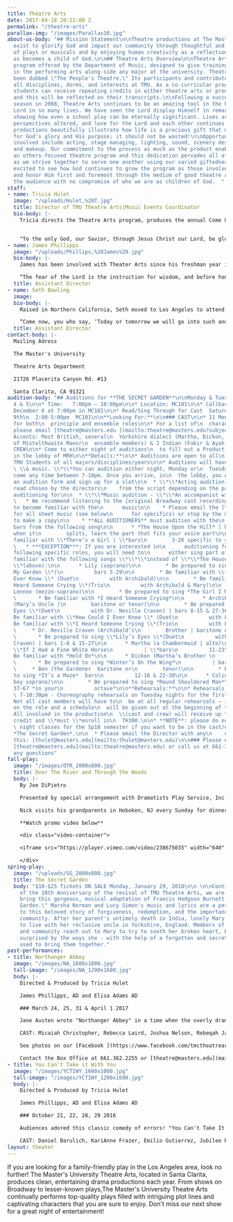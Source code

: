 ```yaml
---
title: Theatre Arts
date: 2017-04-18 20:21:00 Z
permalink: "/theatre-arts"
parallax-img: "/images/Parallax10.jpg"
about-us-body: "## Mission Statement\n\nTheatre productions at The Master's University
  exist to glorify God and impact our community through thoughtful and excellent presentation
  of plays or musicals and by enjoying human creativity as a reflection of The Creator
  as becomes a child of God.\n\n## Theatre Arts Overview\n\nTheatre Arts is a co-curricular
  program offered by the Department of Music, designed to give training and expression
  in the performing arts along-side any major at the university. Theatre Arts has
  been dubbed \"The People's Theatre.\" Its participants and contributors span across
  all disciplines, dorms, and interests at TMU. As a co-curricular program, any participating
  students can receive repeating credits in either theatre arts or production techniques
  and this will be reflected on their transcripts.\n\nFollowing a successful opening
  season in 2008, Theatre Arts continues to be an amazing tool in the hands of the
  Lord in so many lives. We have seen the Lord display Himself in remarkable ways,
  showing how even a school play can be eternally significant. Lives are being changed,
  perspectives altered, and love for the Lord and each other continues to grow. Our
  productions beautifully illustrate how life is a precious gift that must be used
  for God's glory and His purpose; it should not be wasted!\n\nOpportunities to be
  involved include acting, stage managing, lighting, sound, scenery design, costuming,
  and makeup. Our commitment to the process as much as the product enables us to have
  an others-focused theatre program and this dedication pervades all of these areas
  as we strive together to serve one another using our varied giftedness.\n\nWe are
  excited to see how God continues to grow the program as those involved seek to serve
  and honor Him first and foremost through the medium of good theatre as a gift to
  the audience with no compromise of who we are as children of God.  "
staff:
- name: Tricia Hulet
  image: "/uploads/Hulet,%20T.jpg"
  title: Director of TMU Theatre Arts|Music Events Coordinator
  bio-body: |-
    Tricia directs the Theatre Arts program, produces the annual Come ChristmasSing concerts series, and manages all concerts, recitals, and events through the Music Department. She is a graduate of The Master's College (MA Biblical Counseling; BA Biblical Counseling/minor in Music), where she studied voice and was extensively involved in musical theatre. She has held leading roles in several major productions including Hodel in "Fiddler on the Roof", and Marry Lennox in the musical version of "The Secret Garden". Tricia values the performing arts as a means to reflect the Creator and as a way to serve and impact the kingdom of God. She first began directing theatre in 2004 for a Christian high school; she was then brought on in 2007 to revive Theatre Arts as a part of the Music Department. Tricia has seen theatre arts function as a refining tool in many lives - shaping and sharpening hearts to live in light of the Gospel we have been graciously saved by - and used to build another example of biblical community that is a bright light to the watching world. Helping students round out their biblical worldview in the area of performing arts is a joy and blessing. Tricia and her husband, Dave - the Associate Dean of Students here at TMU, met here as students and are blessed to continue work at The Master's University together and be members of Grace Community Church.


    "To the only God, our Savior, through Jesus Christ our Lord, be glory, majesty, dominion, and authority, before all time and now and forever. Amen." Jude 25
- name: James Phillipps
  image: "/uploads/Phillips,%20James%20.jpg"
  bio-body: |-
    James has been involved with Theater Arts since his freshman year in 2007. As a student at Master's, he participated in every show the revived department put on, beginning with the role of Merriman in "The Importance of Being Earnest" in 2007 and culminating with the lead role of Nick Cristano in "Over the River and Through the Woods" in 2011. During his time as a college student, James saw the Lord use theater in an incredible way to shape him as a Christian. He is grateful to be able to give back to the current students some of what he learned through TMU Theater. James currently serves as the Student Accounts Manager for the University and Seminary. He constantly tells people he has the privilege of working his dream job, and he hopes to continue serving in both Accounting and Theater for as long as the Lord lets him.

    “The fear of the Lord is the instruction for wisdom, and before honor comes humility” – Proverbs 15:33
  title: Assistant Director
- name: Seth Bowling
  image: 
  bio-body: |-
    Raised in Northern California, Seth moved to Los Angeles to attend The Master’s University and pursue a career in the film industry. Graduating with a degree Communications, Seth has performed in two productions with TMU Theatre Arts while a student - having had the opportunity to play Nick Cristano in the Fall 2017 revival production of “Over the River and Through the Woods,” and Henry Tilney in “Northanger Abbey.” Due to his desire to work professionally in the industry, Seth is grateful to get to be a part of this Christ-centered program as he knows it is a rare opportunity in the performing arts. Theater at TMU has pushed him on and off of the stage as an actor and as a whole person being made more into the image of Christ. Now as an Assistant Director, he is excited for the opportunity to give back to the current students what he has learned through this program, as well as what he has learned and is continuing to learn in his time working in the film industry. He is excited to work in this capacity alongside the cast, crew, and fellow directors to display God’s glory on and off the stage.

    “Come now, you who say, ‘Today or tomorrow we will go into such and such a town and spend a year there and trade and make a profit’ – yet you do not know what tomorrow will bring. What is your life? For you are a mist that appears for a little time and then vanishes. Instead you ought to say, “If the Lord wills, we will live and do this or that.’” James 4:13-15
  title: Assistant Director
contact-body: |-
  Mailing Adress

  The Master's University

  Theatre Arts Department

  21726 Placerita Canyon Rd. #13

  Santa Clarita, CA 91321
audition-body: "## Auditions for **THE SECRET GARDEN**\n\nMonday & Tuesday, December
  4 & 5\n\n* Time:   7:00pm – 10:00pm\n\n* Location: MC101\n\n* Callbacks  Wednesday,
  December 6 at 7:00pm in MC101\n\n* Read/Sing Through for Cast  Saturday December
  9th\n  2:00-5:00pm  MC101\n\n**Looking For:**\n\n### CAST\n\n* 11 Men and 12 Women
  for both\n  principle and ensemble roles\n\n* For a list of\n  characters/descriptions,
  please email [theatre@masters.edu ](mailto:theatre@masters.edu?subject=Secret%20Garden%20Auditions)\n\n*
  Accents: Most British, several\n  Yorkshire dialect (Martha, Dickon, Ben and rest
  of Mistelthwaite Manor\n  ensemble members) & 2 Indian (Fakir & Ayah),\n\n### PRODUCTION
  CREW\n\n* Come to either night of auditions\n  to fill out a Production Crew Application
  in the lobby of MRH\n\n**Details:**\n\n* Auditions are open to all\n  traditional
  TMU Students of all majors/disciplines/years\n\n* Auditions will have 2\n  parts: \\*\\*acting\n
  \ \\& music. \\*\\*You can audition either night, Monday or\n  Tuesday and you can
  come any time between 7-10pm. Once you arrive, in\n  the lobby, you will fill out
  an audition form and sign up for a slot\n\n  * \\*\\*Acting audition - \\*\\*cold
  read chosen by the directors\n    from the script depending on the part you are
  auditioning for\n\n  * \\*\\*Music audition - \\*\\*An accompanist will be provided\n\n
  \   * We recommend listening to the [original Broadway cast recording](https://www.google.com/search?rlz=1C1GGRV_enUS748US749&q=1991\\+Original\\+Broadway\\+Cast&stick=H4sIAAAAAAAAAOPgE-LSz9U3MMwrKTROUuLVT9c3NEyqLI83zy7K1RLLTrbSzy0tzkzWT8xJKs21SiwqySwuAQBeLum0NQAAAA&sa=X&ved=0ahUKEwj39YOx5MbXAhUB3mMKHdMFCX4QmxMI0gEoATAM&biw=1920&bih=959)
  to become familiar with the\n      music\n\n    * Please email the [theatre office](mailto:theatre@masters.edu?subject=Secret%20Garden%20Audition%20Music)
  for all sheet music (see below\n      for specifics) or stop by the music office
  to make a copy\n\n    * **ALL AUDITIONERS** must audition with the\n      designated
  bars from the following song\n\n      * *The House Upon the Hill* | bars 36-62 |
  when it\n        splits, learn the part that fits your voice part\n\n      * Be
  familiar with \\*There’s a Girl | \\*bars\n        3-26 specific to your voice part\n\n
  \   * ***EXCEPTION***: If you are interested in\n      auditioning for any of the
  following specific roles, you will need to\n      either sing part of and/or be
  familiar with the following songs \\*\\*\\*instead of \\*\\*The House Upon the Hill
  \\*(above):\n\n      * Lily (soprano)\n\n        * Be prepared to sing \\*Come to
  My Garden \\*|\n          bars 5-29\n\n        * Be familiar with \\*How Could I
  Ever Know \\* (Duet\n          with Archibald)\n\n        * Be familiar with \\*I
  Heard Someone Crying \\*(Trio\n          with Archibald & Mary)\n\n      * Mary
  Lennox (mezzo-soprano)\n\n        * Be prepared to sing *The Girl I Mean to Be*\n\n
  \       * Be familiar with *I Heard Someone Crying*\n\n      * Archibald Craven
  (Mary’s Uncle |\n        baritone or tenor)\n\n        * Be prepared to sing \\*Lily’s
  Eyes \\*(Duet\n          with Dr. Neville Craven) | bars 8-15 & 27-36\n\n        *
  Be familiar with \\*How Could I Ever Know \\* (Duet\n          with Lily)\n\n        *
  Be familiar with \\*I Heard Someone Crying \\*(Trio\n          with Lily & Mary)\n\n
  \     * Dr. Neville Craven (Archibald’s\n        Brother | baritone or bass)\n\n
  \       * Be prepared to sing \\*Lily’s Eyes \\*(Duet\n          with Archibald
  Craven) | bars 1-8 & 15-27\n\n      * Martha (a Chambermaid | alto)\n\n        *
  \\*If I Had a Fine White Horse\n          | \\*bars\n          11-23\n\n        *
  Be familiar with *Hold On*\n\n      * Dickon (Martha’s Brother \n        tenor)\n\n
  \       * Be prepared to sing *Winter’s On the Wing*\n          | bars 5-17\n\n
  \     * Ben (the Gardener  baritone or\n        tenor)\n\n        * Be prepared
  to sing *It’s a Maze*  bars\n          12-16 & 22-30\n\n      * Colin (tenor or
  boy soprano)\n\n        * Be prepared to sing *Round Shouldered Man*\n          bars
  37-67 *in your\n          octave*\n\n**Rehearsals:**\n\n* Rehearsals: Mon & Wed\n
  \ 7-10:30pm - Choreography rehearsals on Tuesday nights for the first few\n  weeks.\n\n*
  Not all cast members will have to\n  be at all regular rehearsals – it will depend
  on the role and a schedule\n  will be given out at the beginning of the semester.\n\n*
  All involved in the production\n  \\(cast and crew) will receive up to 1 unit of
  credit and \\*must \\*enroll in\n  TH300.\n\n* **NOTE**: please do not plan on weekly\n
  \ night classes for the Sp18 semester if you want to be in the cast/ensemble\n  of
  *The Secret Garden*.\n\n  * Please email the Director with any\n    questions about
  this: [thulet@masters.edu](mailto:thulet@masters.edu)\n\n### Please email us at
  [theatre@masters.edu](mailto:theatre@masters.edu) or call us at 661-362-2255 with
  any questions"
fall-play:
  image: "/images/OTR_2000x800.jpg"
  title: Over The River and Through the Woods
  body: |-
    By Joe DiPietro

    Presented by special arrangement with Dramatists Play Service, Inc. New York

    Nick visits his grandparents in Hoboken, NJ every Sunday for dinner. But what lengths will his grandparents go to keep him from moving to Seattle? As they plan blind dates and tempt him with never-ending, mouthwatering meals, Nick has to evaluate what is important in life and learn to count the cost of his decisions. This show promises gut-wrenching laughter and a story that pulls on your heartstrings and causes you to consider, along with Nick, what matters most in life.

    **Watch promo video below**

    <div class="video-container">

    <iframe src="https://player.vimeo.com/video/238675035" width="640" height="360" frameborder="0" webkitallowfullscreen mozallowfullscreen allowfullscreen></iframe>

    </div>
spring-play:
  image: "/uploads/SG_2000x800.jpg"
  title: The Secret Garden
  body: "$10-$25 Tickets ON SALE Monday, January 29, 2018\n\n \n\nContinuing our celebration
    of the 10th Anniversary of the revival of TMU Theatre Arts, we are delighted to
    bring this gorgeous, musical adaptation of Francis Hodgson Burnett's \"The Secret
    Garden.\" Marsha Norman and Lucy Simon's music and lyrics are a perfect addition
    to this beloved story of forgiveness, redemption, and the importance of love and
    community. After her parent's untimely death in India, lonely Mary Lennox is sent
    to live with her reclusive uncle in Yorkshire, England. Members of the household
    and community reach out to Mary to try to sooth her broken heart, but they are
    surprised by the ways she - with the help of a forgotten and secret garden - is
    used to bring them together."
past-performances:
- title: Northanger Abbey
  image: "/images/NA_1600x1000.jpg"
  tall-image: "/images/NA_1200x1600.jpg"
  body: |-
    Directed & Produced by Tricia Hulet

    James Phillipps, AD and Elisa Adams AD

    ### March 24, 25, 31 & April 1 2017

    Jane Austen wrote "Northanger Abbey" in a time when the overly dramatic Gothic Literature was quite in fashion and she observed the dangers of young people becoming too immersed in their novels. This story followed one such young woman named Catherine, making her first expedition out into the world. She interacts with real people in the real world while struggling to control an imagination that had been influenced by too many novels. This specific play was especially impactful in telling this story as it had a group of characters that depicted Catherine's thoughts/imaginations/mind. The climax of the story came after Catherine was painfully confronted by a true friend and asked "what ideas have you been admitting?" There was then a scene where she visibly had to take her thoughts captive and banish the undisciplined thoughts from her mind. The overwhelming majority of audience members were quite struck by this theme and many even used the word "convicted" by it, along with the themes of developing true character, having friends who speak the truth and not flattery, and more.

    CAST: Micaiah Christopher, Rebecca Laird, Joshua Nelson, Rebeqah James, Kaitlynn Morgan, Abigail Olson, Jon Denys, Kailey Richardson, Luke Bailey, Daniel Barulich, Seth Bowling, Katie Pennington, Beth Cathcart, Faith Gates, Peter LaCom, Jennifer Martin, Christina Meitler, Jubilee Philipp, Dustin Dudley, Jeff Caparula, Robbie Provost and 40\+ others on our production crew!

    See photos on our [Facebook ](https://www.facebook.com/tmctheatrearts/photos_stream?tab=photos_albums "TMC Theatre Arts")page

    Contact the Box Office at 661.362.2255 or [theatre@masters.edu](mailto:theatre@masters.edu) for more information
- title: You Can't Take it With You
  image: "/images/YCTIWY_1600x1000.jpg"
  tall-image: "/images/YCTIWY_1200x1600.jpg"
  body: |-
    Directed & Produced by Tricia Hulet

    James Phillipps, AD and Elisa Adams AD

    ### October 21, 22, 28, 29 2016

    Audiences adored this classic comedy of errors! "You Can't Take It With You" delivered a fun, entertaining evening for all! Set in 1930's New York City, the Sycamore family, filled with aspiring artists, ballerinas, writers, inventors, amateur firework makers and more, seems a bit crazy! Especially when compared to the upper-crust, reliable, respectable Kirby family. But when Tony Kirby falls in love with Alice Sycamore, we start to wonder if perhaps the Sycamores have life figured out more than we think! After all, you can have all the riches in the world, but you can't take it with you!

    CAST: Daniel Barulich, KariAnne Frazer, Emilio Gutierrez, Jubilee Philipp, Jeff Caparula, Christina Meitler, Luke Bailey, Ryan Selga, Kailey Richardson, Rebecca Meitler, Chandler Johnston, Kyle Shannon, Joshua Nelson, Tamar Butler-Robinson, Elizabeth Anderson, Peter LaCom and 38 others on our production crew!
layout: theater
---
```


If you are looking for a family-friendly play in the Los Angeles area, look no further! The Master's University Theatre Arts, located in Santa Clarita, produces clean, entertaining drama productions each year. From shows on Broadway to lesser-known plays,The Master's University Theatre Arts continually performs top-quality plays filled with intriguing plot lines and captivating characters that you are sure to enjoy. Don't miss our next show for a great night of entertainment!
